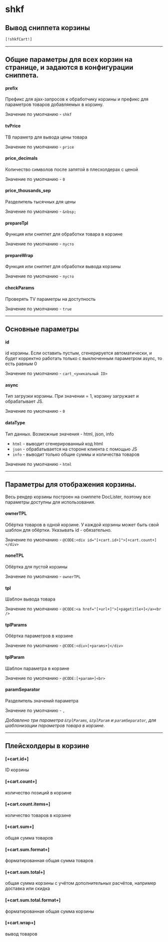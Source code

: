 # shkf

## Вывод сниппета корзины
```html
[!shkfCart!]
```
-----

## Общие параметры для всех корзин на странице, и задаются в конфигурации сниппета.
#### prefix
Префикс для ajax-запросов к обработчику корзины и префикс для параметров товаров добавляемых в корзину.

Значение по умолчанию - ```shkf```

#### tvPrice
ТВ параметр для вывода цены товара

Значение по умолчанию - ```price```

#### price_decimals
Количество символов после запятой в плесхолдерах с ценой

Значение по умолчанию - ```0```

#### price_thousands_sep
Разделитель тысячных для цены

Значение по умолчанию - ```&nbsp;```

#### prepareTpl
Функция или сниппет для обработки товара в корзине

Значение по умолчанию - ```пусто```

#### prepareWrap
Функция или сниппет для обработки вывода корзины

Значение по умолчанию - ```пусто```

#### checkParams
Проверять TV параметры на доступность

Значение по умолчанию - ```true```

----

## Основные параметры
#### id
id корзины. Если оставить пустым, сгенерируется автоматически, и будет корректно работать только с выключенным параметром async, то есть равным 0

Значение по умолчанию - ```cart_<уникальный ID>```

#### async
Тип загрузки корзины. При значении = 1, корзину загружает и обрабатывает JS.

Значение по умолчанию - ```0```

#### dataType
Тип данных.
Возможные значения - html, json, info
- ```html``` - выводит сгенерированный код html
- ```json``` - обрабатывается на стороне клиента с помощью JS
- ```info``` - выводит только общие суммы и количества товаров

Значение по умолчанию - ```html```

-----

## Параметры для отображения корзины.
Весь рендер корзины построен на сниппете DocLister, поэтому все параметры доступны для использования.

#### ownerTPL
Обёртка товаров в одной корзине. У каждой корзины может быть свой шаблон для обёртки. Указывать id - обязательно.

Значение по умолчанию - ```@CODE:<div id="[+cart.id+]">[+cart.count+]</div>```

#### noneTPL
Обёртка для пустой корзины

Значение по умолчанию - ```ownerTPL```

#### tpl
Шаблон вывода товара

Значение по умолчанию - ```@CODE:<a href="[+url+]">[+pagetitle+]</a><br />```

#### tplParams
Обёртка параметров в корзине

Значение по умолчанию - ```@CODE:<div>[+params+]</div>```

#### tplParam
Шаблон параметра в корзине

Значение по умолчанию - ```@CODE:[+param+]<br>```

#### paramSeparator
Разделитель значений параметра

Значение по умолчанию - ```, ```

_Добавлено три параметра ```&tplParams```, ```&tplParam``` и ```paramSeparator```, для шаблонизации параметров товара в корзине._

-----
## Плейсхолдеры в корзине

#### [+cart.id+] 
ID корзины

#### [+cart.count+]
количество позиций в корзине

#### [+cart.count.items+]
количество товаров в корзине

#### [+cart.sum+]
общая сумма товаров

#### [+cart.sum.format+]
форматированная общая сумма товаров

#### [+cart.sum.total+]
общая сумма корзины с учётом дополнительных расчётов, например доставка или скидка

#### [+cart.sum.total.format+]
форматированная общая сумма корзины

#### [+cart.wrap+]
вывод товаров

